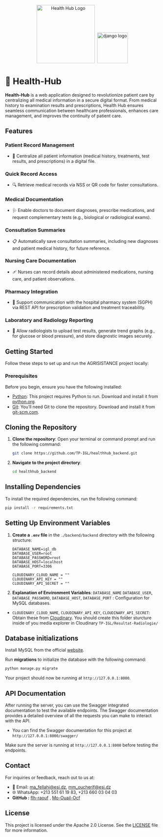 <p align="center">
  <img src="https://res.cloudinary.com/djn5zzqou/image/upload/v1738100240/TP-IGL/HealthHubLogo.png" width="190" alt="Health Hub Logo" />
  <img />
    <img src="https://skillicons.dev/icons?i=django" height="100" alt="django logo"  />
</p>


# 🏥 Health-Hub

**Health-Hub** is a web application designed to revolutionize patient care by centralizing all medical information in a secure digital format. From medical history to examination results and prescriptions, Health Hub ensures seamless communication between healthcare professionals, enhances care management, and improves the continuity of patient care.

## Features

### Patient Record Management
- 🧾 Centralize all patient information (medical history, treatments, test results, and prescriptions) in a digital file.

### Quick Record Access
- 🔍 Retrieve medical records via NSS or QR code for faster consultations.

### Medical Documentation
- 🩺 Enable doctors to document diagnoses, prescribe medications, and request complementary tests (e.g., biological or radiological exams).

### Consultation Summaries
- 📋 Automatically save consultation summaries, including new diagnoses and patient medical history, for future reference.

### Nursing Care Documentation
- 🩹 Nurses can record details about administered medications, nursing care, and patient observations.

### Pharmacy Integration
- 💊 Support communication with the hospital pharmacy system (SGPH) via REST API for prescription validation and treatment traceability.

### Laboratory and Radiology Reporting
- 🩻 Allow radiologists to upload test results, generate trend graphs (e.g., for glucose or blood pressure), and store diagnostic images securely.


## Getting Started

Follow these steps to set up and run the AGRISISTANCE project locally:

### Prerequisites

Before you begin, ensure you have the following installed:

- [Python](https://www.python.org/): This project requires Python to run. Download and install it from [python.org](https://www.python.org/).
- [Git](https://git-scm.com/): You’ll need Git to clone the repository. Download and install it from [git-scm.com](https://git-scm.com/).



## Cloning the Repository

1. **Clone the repository**: Open your terminal or command prompt and run the following command:

    ```bash
    git clone https://github.com/TP-IGL/healthhub_backend.git
    ```

2. **Navigate to the project directory**:

    ```bash
    cd healthhub_backend
    ```



## Installing Dependencies

To install the required dependencies, run the following command:

```bash
pip install -r requirements.txt
```


## Setting Up Environment Variables

1. **Create a `.env` file** in the `./backend/backend` directory with the following structure:

    ```plaintext
    DATABASE_NAME=igl_db
    DATABASE_USER=root
    DATABASE_PASSWORD=root
    DATABASE_HOST=localhost
    DATABASE_PORT=3306

    CLOUDINARY_CLOUD_NAME = "" 
    CLOUDINARY_API_KEY = "" 
    CLOUDINARY_API_SECRET = "" 
    ```


2. **Explanation of Environment Variables**:
`DATABASE_NAME`
    `DATABASE_USER`, `DATABASE_PASSWORD`, `DATABASE_HOST`,  `DATABASE_PORT` : Configuration for MySQL databases.
 
 - `CLOUDINARY_CLOUD_NAME`, `CLOUDINARY_API_KEY`, `CLOUDINARY_API_SECRET`: Obtain these from [Cloudinary](https://cloudinary.com/). You should create this folder sturcture inside of you media explorer in Cloudinary `TP-IGL/Resultat-Radiologie/`

## Database initializations
Install MySQL from the official [website](https://dev.mysql.com/downloads/installer/).

Run **migrations** to initialize the database with the following command:

```bash
python manage.py migrate
```

Your project should now be running at `http://127.0.0.1:8000`.



## API Documentation

   After running the server, you can use the Swagger integrated documentation to test the available endpoints. The Swagger documentation provides a detailed overview of all the requests you can make to interact with the API.

   - You can find the Swagger documentation for this project at `http://127.0.0.1:8000/swagger/`

   Make sure the server is running at `http://127.0.0.1:8000` before testing the endpoints.


## Contact

For inquiries or feedback, reach out to us at:

- 📧 Email: [ma_fellahi@esi.dz](mailto:ma_fellahi@esi.dz), [mm_oucherif@esi.dz](mailto:mm_oucherif@esi.dz)
- 🌐 WhatsApp: +213 551 61 19 83, +213 660 03 04 03
- **GitHub :** [flh-raouf](https://github.com/flh-raouf) , [Mo-Ouail-Ocf](https://github.com/Mo-Ouail-Ocf)


## License

This project is licensed under the Apache 2.0 License. See the [LICENSE](./LICENSE) file for more information.


